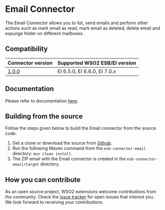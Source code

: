 # Email Connector

The Email Connector allows you to list, send emails and perform other actions such as mark email as read, mark email as deleted, delete email and expunge folder on different mailboxes.

## Compatibility

| Connector version | Supported WSO2 ESB/EI version |
| ------------- |------------- |
|  [1.0.0](https://github.com/wso2-extensions/esb-connector-email/tree/v1.0.0)        |  EI 6.5.0, EI 6.6.0, EI 7.0.x |

## Documentation

Please refer to documentation [here](https://ei.docs.wso2.com/en/latest/micro-integrator/references/connectors/email-connector/email-connector-overview/).

## Building from the source

Follow the steps given below to build the Email connector from the source code.

1. Get a clone or download the source from [Github](https://github.com/wso2-extensions/esb-connector-email).
2. Run the following Maven command from the `esb-connector-email` directory: `mvn clean install`.
3. The ZIP email with the Email connector is created in the `esb-connector-email/target` directory.

## How you can contribute

As an open source project, WSO2 extensions welcome contributions from the community.
Check the [issue tracker](https://github.com/wso2-extensions/esb-connector-email/issues) for open issues that interest you. We look forward to receiving your contributions.
